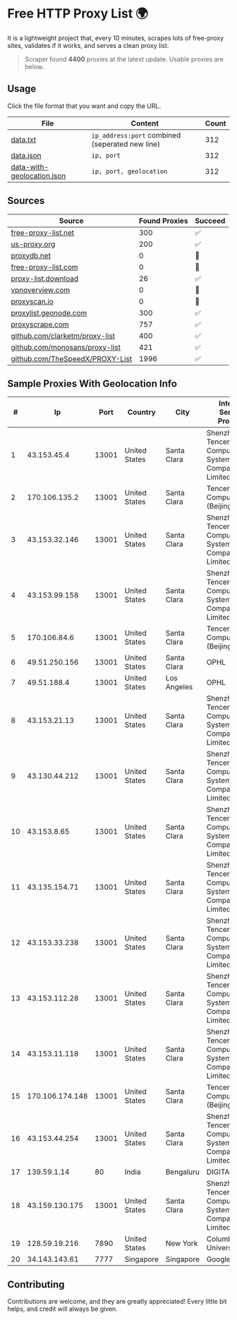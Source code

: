 
# Free HTTP Proxy List 🌍

It is a lightweight project that, every 10 minutes, scrapes lots of free-proxy sites, validates if it works, and serves a clean proxy list.


> Scraper found **4400** proxies at the latest update. Usable proxies are below.

## Usage

Click the file format that you want and copy the URL.


|File|Content|Count|
|----|-------|-----|
|[data.txt](https://raw.githubusercontent.com/themiralay/Proxy-List-World/master/data.txt)|`ip_address:port` combined (seperated new line)|312|
|[data.json](https://raw.githubusercontent.com/themiralay/Proxy-List-World/master/data.json)|`ip, port`|312|
|[data-with-geolocation.json](https://raw.githubusercontent.com/themiralay/Proxy-List-World/master/data-with-geolocation.json)|`ip, port, geolocation`|312|

## Sources

|Source|Found Proxies|Succeed|
|------|-------------|-------|
|[free-proxy-list.net](https://free-proxy-list.net)|300|✅|
|[us-proxy.org](https://www.us-proxy.org)|200|✅|
|[proxydb.net](http://proxydb.net)|0|🚫|
|[free-proxy-list.com](https://free-proxy-list.com/?page=&port=&type%5B%5D=http&type%5B%5D=https&up_time=0&search=Search)|0|🚫|
|[proxy-list.download](https://www.proxy-list.download/HTTP)|26|✅|
|[vpnoverview.com](https://vpnoverview.com/privacy/anonymous-browsing/free-proxy-servers)|0|🚫|
|[proxyscan.io](https://www.proxyscan.io)|0|🚫|
|[proxylist.geonode.com](https://proxylist.geonode.com/api/proxy-list?limit=300&page=1&sort_by=lastChecked&sort_type=desc&protocols=http,https)|300|✅|
|[proxyscrape.com](https://api.proxyscrape.com/v2/?request=displayproxies&protocol=http&timeout=10000&country=all&ssl=all&anonymity=all)|757|✅|
|[github.com/clarketm/proxy-list](https://raw.githubusercontent.com/clarketm/proxy-list/master/proxy-list-raw.txt)|400|✅|
|[github.com/monosans/proxy-list](https://raw.githubusercontent.com/monosans/proxy-list/main/proxies/http.txt)|421|✅|
|[github.com/TheSpeedX/PROXY-List](https://raw.githubusercontent.com/TheSpeedX/PROXY-List/master/http.txt)|1996|✅|


## Sample Proxies With Geolocation Info

|#|Ip|Port|Country|City|Internet Service Provider|
|-|--|----|-------|----|-------------------------|
|1|43.153.45.4|13001|United States|Santa Clara|Shenzhen Tencent Computer Systems Company Limited|
|2|170.106.135.2|13001|United States|Santa Clara|Tencent Cloud Computing (Beijing) Co|
|3|43.153.32.146|13001|United States|Santa Clara|Shenzhen Tencent Computer Systems Company Limited|
|4|43.153.99.158|13001|United States|Santa Clara|Shenzhen Tencent Computer Systems Company Limited|
|5|170.106.84.6|13001|United States|Santa Clara|Tencent Cloud Computing (Beijing) Co|
|6|49.51.250.156|13001|United States|Santa Clara|OPHL|
|7|49.51.188.4|13001|United States|Los Angeles|OPHL|
|8|43.153.21.13|13001|United States|Santa Clara|Shenzhen Tencent Computer Systems Company Limited|
|9|43.130.44.212|13001|United States|Santa Clara|Shenzhen Tencent Computer Systems Company Limited|
|10|43.153.8.65|13001|United States|Santa Clara|Shenzhen Tencent Computer Systems Company Limited|
|11|43.135.154.71|13001|United States|Santa Clara|Shenzhen Tencent Computer Systems Company Limited|
|12|43.153.33.238|13001|United States|Santa Clara|Shenzhen Tencent Computer Systems Company Limited|
|13|43.153.112.28|13001|United States|Santa Clara|Shenzhen Tencent Computer Systems Company Limited|
|14|43.153.11.118|13001|United States|Santa Clara|Shenzhen Tencent Computer Systems Company Limited|
|15|170.106.174.148|13001|United States|Santa Clara|Tencent Cloud Computing (Beijing) Co|
|16|43.153.44.254|13001|United States|Santa Clara|Shenzhen Tencent Computer Systems Company Limited|
|17|139.59.1.14|80|India|Bengaluru|DIGITALOCEAN|
|18|43.159.130.175|13001|United States|Santa Clara|Shenzhen Tencent Computer Systems Company Limited|
|19|128.59.19.216|7890|United States|New York|Columbia University|
|20|34.143.143.61|7777|Singapore|Singapore|Google LLC|



## Contributing

Contributions are welcome, and they are greatly appreciated! Every
little bit helps, and credit will always be given.

